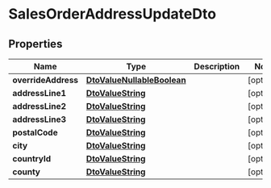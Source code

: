 
# SalesOrderAddressUpdateDto

## Properties
Name | Type | Description | Notes
------------ | ------------- | ------------- | -------------
**overrideAddress** | [**DtoValueNullableBoolean**](DtoValueNullableBoolean.md) |  |  [optional]
**addressLine1** | [**DtoValueString**](DtoValueString.md) |  |  [optional]
**addressLine2** | [**DtoValueString**](DtoValueString.md) |  |  [optional]
**addressLine3** | [**DtoValueString**](DtoValueString.md) |  |  [optional]
**postalCode** | [**DtoValueString**](DtoValueString.md) |  |  [optional]
**city** | [**DtoValueString**](DtoValueString.md) |  |  [optional]
**countryId** | [**DtoValueString**](DtoValueString.md) |  |  [optional]
**county** | [**DtoValueString**](DtoValueString.md) |  |  [optional]



